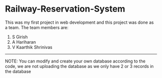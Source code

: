 # Railway-Reservation-System
This was my first project in web development and this project was done as a team.
The team members are:
1) S Girish <br>
2) A Hariharan
3) V Kaarthik Shrinivas


--------------------
NOTE:
You can modify and create your own database according to the code, we are not uploading the database as we only have 2 or 3 records in the database 
